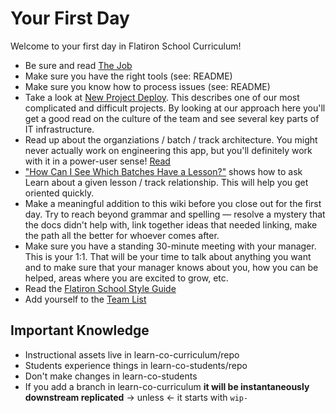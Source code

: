 # Your First Day

Welcome to your first day in Flatiron School Curriculum!

* Be sure and read [The Job](./the_job.md)
* Make sure you have the right tools (see: README)
* Make sure you know how to process issues (see: README)
* Take a look at [New Project Deploy](./major_project_deploy_new_version.md).
  This describes one of our most complicated and difficult projects. By
  looking at our approach here you'll get a good read on the culture of the team
  and see several key parts of IT infrastructure.
* Read up about the organziations / batch / track architecture. You might never
  actually work on engineering this app, but you'll definitely work with it in
  a power-user sense! [Read](./tracks-batches-orgs-learn.md)
* [ "How Can I See Which Batches Have a Lesson?"](./it-learn-batch-lesson.md)
  shows how to ask Learn about a given lesson / track relationship. This will
  help you get oriented quickly.
* Make a meaningful addition to this wiki before you close out for the first
  day. Try to reach beyond grammar and spelling &mdash; resolve a mystery that
  the docs didn't help with, link together ideas that needed linking, make the
  path all the better for whoever comes after.
* Make sure you have a standing 30-minute meeting with your manager. This is
  your 1:1. That will be your time to talk about anything you want and to make
  sure that your manager knows about you, how you can be helped, areas where you
  are excited to grow, etc.
* Read the [Flatiron School Style Guide][brand-book]
* Add yourself to the [Team List](./team_members.md)

## Important Knowledge

* Instructional assets live in learn-co-curriculum/repo
* Students experience things in learn-co-students/repo
* Don't make changes in learn-co-students
* If you add a branch in learn-co-curriculum **it will be instantaneously
  downstream replicated** &rarr; unless &larr; it starts with `wip-`

[brand-book]: https://flatiron.atlassian.net/wiki/spaces/ER/pages/330104842/Flatiron+School+Brand+Book
